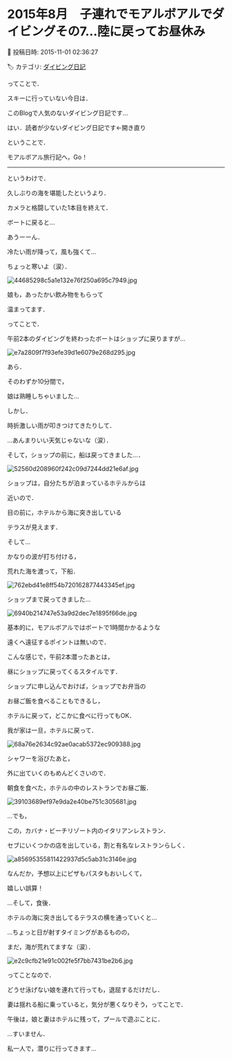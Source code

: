# 2015年8月　子連れでモアルボアルでダイビングその7…陸に戻ってお昼休み

📅 投稿日時: 2015-11-01 02:36:27

🏷️ カテゴリ: [ダイビング日記](ce3a7a8d424d112fce83ee85c81a0e344.md)

ってことで．


スキーに行っていない今日は．


このBlogで人気のないダイビング日記です…


はい．読者が少ないダイビング日記です←開き直り





ということで．


モアルボアル旅行記へ，Go！


----





というわけで．





久しぶりの海を堪能したというより．


カメラと格闘していた1本目を終えて．


ボートに戻ると…





あうーーん．


冷たい雨が降って，風も強くて…


ちょっと寒いよ（涙）．




![44685298c5a1e132e76f250a695c7949.jpg](images/44685298c5a1e132e76f250a695c7949.jpg)




娘も，あったかい飲み物をもらって


温まってます．





ってことで．


午前2本のダイビングを終わったボートはショップに戻りますが…




![e7a2809f7f93efe39d1e6079e268d295.jpg](images/e7a2809f7f93efe39d1e6079e268d295.jpg)




あら．


そのわずか10分間で，


娘は熟睡しちゃいました…





しかし．


時折激しい雨が叩きつけてきたりして．


…あんまりいい天気じゃないな（涙）．





そして，ショップの前に，船は戻ってきました…．




![52560d208960f242c09d7244dd21e6af.jpg](images/52560d208960f242c09d7244dd21e6af.jpg)




ショップは，自分たちが泊まっているホテルからは


近いので．


目の前に，ホテルから海に突き出している


テラスが見えます．





そして…


かなりの波が打ち付ける，


荒れた海を渡って，下船．




![762ebd41e8ff54b720162877443345ef.jpg](images/762ebd41e8ff54b720162877443345ef.jpg)




ショップまで戻ってきました…




![6940b214747e53a9d2dec7e1895f66de.jpg](images/6940b214747e53a9d2dec7e1895f66de.jpg)




基本的に，モアルボアルではボートで1時間かかるような


遠くへ遠征するポイントは無いので．


こんな感じで，午前2本潜ったあとは，


昼にショップに戻ってくるスタイルです．





ショップに申し込んでおけば，ショップでお弁当の


お昼ご飯を食べることもできるし，


ホテルに戻って，どこかに食べに行ってもOK．





我が家は一旦，ホテルに戻って．




![68a76e2634c92ae0acab5372ec909388.jpg](images/68a76e2634c92ae0acab5372ec909388.jpg)




シャワーを浴びたあと，


外に出ていくのもめんどくさいので．


朝食を食べた，ホテルの中のレストランでお昼ご飯．




![39103689ef97e9da2e40be751c305681.jpg](images/39103689ef97e9da2e40be751c305681.jpg)




…でも，


この，カバナ・ビーチリゾート内のイタリアンレストラン．


セブにいくつかの店を出している，割と有名なレストランらしく．




![a85695355811422937d5c5ab31c3146e.jpg](images/a85695355811422937d5c5ab31c3146e.jpg)




なんだか，予想以上にピザもパスタもおいしくて，


嬉しい誤算！





…そして，食後．


ホテルの海に突き出してるテラスの横を通っていくと…


…ちょっと日が射すタイミングがあるものの，


まだ，海が荒れてますな（涙）．




![e2c9cfb21e91c002fe5f7bb7431be2b6.jpg](images/e2c9cfb21e91c002fe5f7bb7431be2b6.jpg)




ってことなので．


どうせ泳げない娘を連れて行っても，退屈するだけだし．


妻は揺れる船に乗っていると，気分が悪くなりそう，ってことで．


午後は，娘と妻はホテルに残って，プールで遊ぶことに．





…すいません．


私一人で，潜りに行ってきます…
